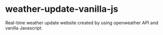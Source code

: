 # weather-update-vanilla-js
Real-time weather update website created by using openweather API and vanilla Javascript.
